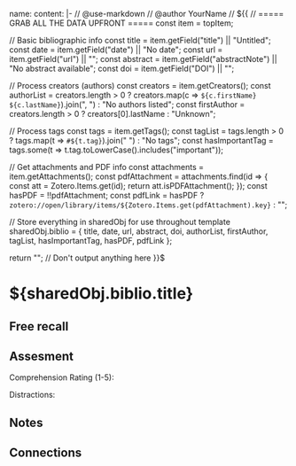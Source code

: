 name:
content: |-
// @use-markdown
// @author YourName
// <!-- VARIABLE DEFINITIONS -->
${{
// ===== GRAB ALL THE DATA UPFRONT =====
const item = topItem;

// Basic bibliographic info
const title = item.getField("title") || "Untitled";
const date = item.getField("date") || "No date";
const url = item.getField("url") || "";
const abstract = item.getField("abstractNote") || "No abstract available";
const doi = item.getField("DOI") || "";

// Process creators (authors)
const creators = item.getCreators();
const authorList = creators.length > 0 
 ? creators.map(c => `${c.firstName} ${c.lastName}`).join(", ")
 : "No authors listed";
const firstAuthor = creators.length > 0 
 ? creators[0].lastName 
 : "Unknown";

// Process tags
const tags = item.getTags();
const tagList = tags.length > 0 
 ? tags.map(t => `#${t.tag}`).join(" ")
 : "No tags";
const hasImportantTag = tags.some(t => t.tag.toLowerCase().includes("important"));

// Get attachments and PDF info
const attachments = item.getAttachments();
const pdfAttachment = attachments.find(id => {
 const att = Zotero.Items.get(id);
 return att.isPDFAttachment();
});
const hasPDF = !!pdfAttachment;
const pdfLink = hasPDF ? `zotero://open/library/items/${Zotero.Items.get(pdfAttachment).key}` : "";

// Store everything in sharedObj for use throughout template
sharedObj.biblio = {
 title, date, url, abstract, doi,
 authorList, firstAuthor,
 tagList, hasImportantTag,
 hasPDF, pdfLink
};

return ""; // Don't output anything here
}}$

# ${sharedObj.biblio.title}

## Free recall

## Assesment
Comprehension Rating (1-5):

Distractions:

## Notes

## Connections
